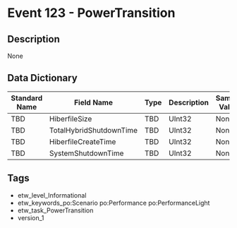 # Event 123 - PowerTransition

## Description
None

## Data Dictionary
|Standard Name|Field Name|Type|Description|Sample Value|
|---|---|---|---|---|
|TBD|HiberfileSize|TBD|UInt32|None|None|
|TBD|TotalHybridShutdownTime|TBD|UInt32|None|None|
|TBD|HiberfileCreateTime|TBD|UInt32|None|None|
|TBD|SystemShutdownTime|TBD|UInt32|None|None|

## Tags
* etw_level_Informational
* etw_keywords_po:Scenario po:Performance po:PerformanceLight
* etw_task_PowerTransition
* version_1